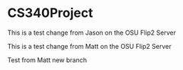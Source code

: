 # CS340Project


This is a test change from Jason on the OSU Flip2 Server

This is a test change from Matt on the OSU Flip2 Server


Test from Matt new branch